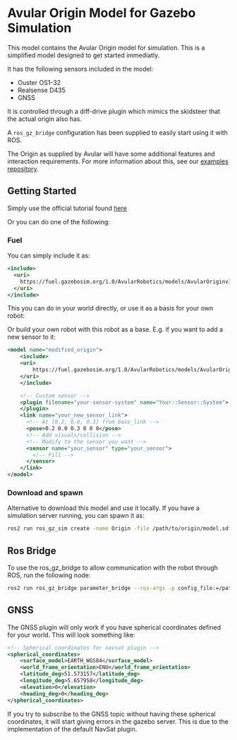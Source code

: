 # Avular Origin Model for Gazebo Simulation

This model contains the Avular Origin model for simulation. This is a simplified model designed to get started immediatly.

It has the following sensors included in the model:
* Ouster OS1-32
* Realsense D435
* GNSS

It is controlled through a diff-drive plugin which mimics the skidsteer that the actual origin also has.

A `ros_gz_bridge` configuration has been supplied to easily start using it with ROS.

The Origin as supplied by Avular will have some additional features and interaction requirements. 
For more information about this, see our [examples repository](https://github.com/avular-robotics/example_origin_ros).

## Getting Started

Simply use the official tutorial found [here](https://gazebosim.org/docs/harmonic/fuel_insert)

Or you can do one of the following:

### Fuel

You can simply include it as:

```xml
<include>
  <uri>
    https://fuel.gazebosim.org/1.0/AvularRobotics/models/AvularOriginv10
  </uri>
</include>
```

This you can do in your world directly, or use it as a basis for your own robot:

Or build your own robot with this robot as a base. E.g. if you want to add a new sensor to it:

```xml
<model name="modified_origin">
    <include>
    <uri>
        https://fuel.gazebosim.org/1.0/AvularRobotics/models/AvularOriginv10
    </uri>
    </include>

    <!-- Custom sensor -->
    <plugin filename="your-sensor-system" name="Your::Sensor::System">
    </plugin>
    <link name="your_new_sensor_link">
      <!-- At [0.2, 0.0, 0.3] from base_link -->
      <pose>0.2 0.0 0.3 0 0 0</pose>
      <!-- Add visuals/collision -->
      <!-- Modify to the sensor you want -->
      <sensor name="your_sensor" type="your_sensor">
        <!-- Fill -->
      </sensor>
    </link>
</model>
```

### Download and spawn
Alternative to download this model and use it locally. If you have a simulation server running, you can spawn it as:

```bash
ros2 run ros_gz_sim create -name Origin -file /path/to/origin/model.sdf 
```

## Ros Bridge

To use the ros_gz_bridge to allow communication with the robot through ROS, run the following node:
```bash
ros2 run ros_gz_bridge parameter_bridge --ros-args -p config_file:=/path/to/origin/ros_bridge.yaml
```

## GNSS
The GNSS plugin will only work if you have spherical coordinates defined for your world. This will look something like:
```xml
<!-- Spherical coordinates for navsat plugin -->
<spherical_coordinates>
    <surface_model>EARTH_WGS84</surface_model>
    <world_frame_orientation>ENU</world_frame_orientation>
    <latitude_deg>51.573157</latitude_deg>
    <longitude_deg>5.657958</longitude_deg>
    <elevation>0</elevation>
    <heading_deg>0</heading_deg>
</spherical_coordinates>
```

If you try to subscribe to the GNSS topic without having these spherical coordinates, it will start giving errors in the gazebo server. This is due to the implementation of the default NavSat plugin.
